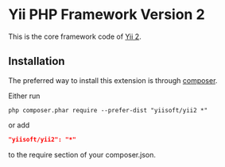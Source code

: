 Yii PHP Framework Version 2
===========================

This is the core framework code of [Yii 2](https://github.com/yiisoft/yii2).


Installation
------------

The preferred way to install this extension is through [composer](http://getcomposer.org/download/).

Either run

```
php composer.phar require --prefer-dist "yiisoft/yii2 *"
```

or add

```json
"yiisoft/yii2": "*"
```

to the require section of your composer.json.
